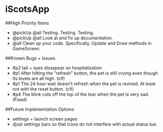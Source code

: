# iScotsApp

##High Priority Items
* @pickUp @all Testing. Testing. Testing.
* @pickUp @all Look at and fix up documentation.
* @all Clean up your code. Specifically, Update and Draw methods in GameScreen.

##Known Bugs + Issues
* #p2 tail + eyes dissapear on hospitalization
* #p1 After hitting the "refresh" button, the pet is still crying even though its levels are all high. (clf)
* #p1 The 24 hour wait doesn't refresh when the pet is revived.  At least not with the reset button. (clf)
* #p4 The blink cuts off the top of the tear when the pet is very sad. (Fixed)

##Future Implementation Options
* settings + launch screen pages
* djust settings bars so that icons do not interfere with actual status bar.
